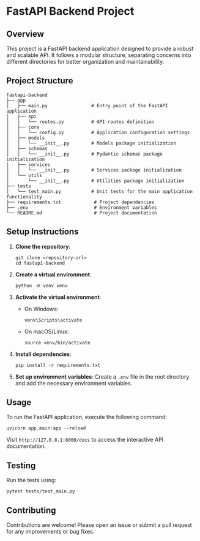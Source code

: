 # FastAPI Backend Project

## Overview
This project is a FastAPI backend application designed to provide a robust and scalable API. It follows a modular structure, separating concerns into different directories for better organization and maintainability.

## Project Structure
```
fastapi-backend
├── app
│   ├── main.py                # Entry point of the FastAPI application
│   ├── api
│   │   └── routes.py          # API routes definition
│   ├── core
│   │   └── config.py          # Application configuration settings
│   ├── models
│   │   └── __init__.py        # Models package initialization
│   ├── schemas
│   │   └── __init__.py        # Pydantic schemas package initialization
│   ├── services
│   │   └── __init__.py        # Services package initialization
│   └── utils
│       └── __init__.py        # Utilities package initialization
├── tests
│   └── test_main.py           # Unit tests for the main application functionality
├── requirements.txt            # Project dependencies
├── .env                        # Environment variables
└── README.md                   # Project documentation
```

## Setup Instructions
1. **Clone the repository**:
   ```
   git clone <repository-url>
   cd fastapi-backend
   ```

2. **Create a virtual environment**:
   ```
   python -m venv venv
   ```

3. **Activate the virtual environment**:
   - On Windows:
     ```
     venv\Scripts\activate
     ```
   - On macOS/Linux:
     ```
     source venv/bin/activate
     ```

4. **Install dependencies**:
   ```
   pip install -r requirements.txt
   ```

5. **Set up environment variables**:
   Create a `.env` file in the root directory and add the necessary environment variables.

## Usage
To run the FastAPI application, execute the following command:
```
uvicorn app.main:app --reload
```
Visit `http://127.0.0.1:8000/docs` to access the interactive API documentation.

## Testing
Run the tests using:
```
pytest tests/test_main.py
```

## Contributing
Contributions are welcome! Please open an issue or submit a pull request for any improvements or bug fixes.